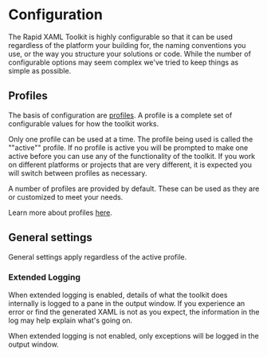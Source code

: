 # Configuration

The Rapid XAML Toolkit is highly configurable so that it can be used regardless of the platform your building for, the naming conventions you use, or the way you structure your solutions or code. While the number of configurable options may seem complex we've tried to keep things as simple as possible.

## Profiles

The basis of configuration are [profiles](./profiles.md). A profile is a complete set of configurable values for how the toolkit works.

Only one profile can be used at a time. The profile being used is called the ""active"" profile. If no profile is active you will be prompted to make one active before you can use any of the functionality of the toolkit. If you work on different platforms or projects that are very different, it is expected you will switch between profiles as necessary.

A number of profiles are provided by default. These can be used as they are or customized to meet your needs.

Learn more about profiles [here](./profiles.md).

## General settings

General settings apply regardless of the active profile.

### Extended Logging

When extended logging is enabled, details of what the toolkit does internally is logged to a pane in the output window. If you experience an error or find the generated XAML is not as you expect, the information in the log may help explain what's going on.

When extended logging is not enabled, only exceptions will be logged in the output window.
